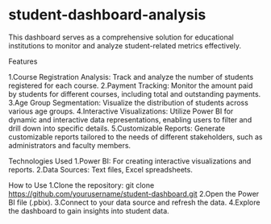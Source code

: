 # student-dashboard-analysis
This dashboard serves as a comprehensive solution for educational institutions to monitor and analyze student-related metrics effectively.

Features

1.Course Registration Analysis: Track and analyze the number of students registered for each course.
2.Payment Tracking: Monitor the amount paid by students for different courses, including total and outstanding payments.
3.Age Group Segmentation: Visualize the distribution of students across various age groups.
4.Interactive Visualizations: Utilize Power BI for dynamic and interactive data representations, enabling users to filter and drill down into specific details.
5.Customizable Reports: Generate customizable reports tailored to the needs of different stakeholders, such as administrators and faculty members.

Technologies Used
1.Power BI: For creating interactive visualizations and reports.
2.Data Sources: Text files, Excel spreadsheets.

How to Use
1.Clone the repository: git clone https://github.com/yourusername/student-dashboard.git
2.Open the Power BI file (.pbix).
3.Connect to your data source and refresh the data.
4.Explore the dashboard to gain insights into student data.
